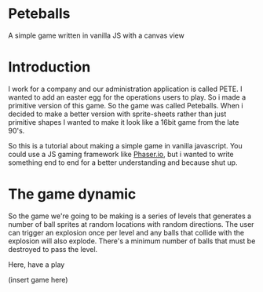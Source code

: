 # Peteballs

A simple game written in vanilla JS with a canvas view

# Introduction

I work for a company and our administration application is called PETE. I wanted to add an easter egg for the operations users to play. So i made a primitive version of this game. So the game was called Peteballs. When i decided to make a better version with sprite-sheets rather than just primitive shapes I wanted to make it look like a 16bit game from the late 90's.

So this is a tutorial about making a simple game in vanilla javascript. You could use a JS gaming framework like [Phaser.io](http://phaser.io), but i wanted to write something end to end for a better understanding and because shut up.

# The game dynamic

So the game we're going to be making is a series of levels that generates a number of ball sprites at random locations with random directions. The user can trigger an explosion once per level and any balls that collide with the explosion will also explode. There's a minimum number of balls that must be destroyed to pass the level.

Here, have a play

(insert game here)
